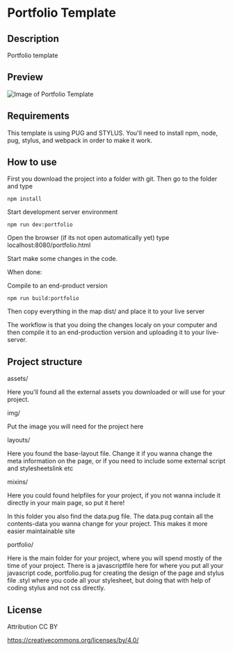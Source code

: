 # Portfolio Template

## Description

Portfolio template

## Preview

![Image of Portfolio Template](http://utopiafx.se/uA84oq09463812742cru73/b1.png)

## Requirements

This template is using PUG and STYLUS. 
You'll need to install npm, node, pug, stylus, and webpack in order to make it work.

## How to use

First you download the project into a folder with git.
Then go to the folder and type

```
npm install
```

Start development server environment

```
npm run dev:portfolio
```

Open the browser (if its not open automatically yet)
type localhost:8080/portfolio.html

Start make some changes in the code.

When done:

Compile to an end-product version

```
npm run build:portfolio
```

Then copy everything in the map dist/ and place it to your live server

The workflow is that you doing the changes localy on your computer 
and then compile it to an end-production version and uploading it to your live-server.


## Project structure

assets/

Here you'll found all the external assets you downloaded or will use for your project.


img/

Put the image you will need for the project here

layouts/

Here you found the base-layout file. Change it if you wanna change
the meta information on the page, or if you need to include some external script and stylesheetslink
etc

mixins/

Here you could found helpfiles for your project, if you not wanna include it directly
in your main page, so put it here!

In this folder you also find the data.pug file. The data.pug contain all the contents-data you wanna
change for your project. This makes it more easier maintainable site

portfolio/

Here is the main folder for your project, where you will spend mostly of the time of your project.
There is a javascriptfile here for where you put all your javascript code, 
portfolio.pug for creating the design of the page and stylus file .styl where you 
code all your stylesheet, but doing that with help of coding stylus and not css directly.

## License

Attribution CC BY

https://creativecommons.org/licenses/by/4.0/